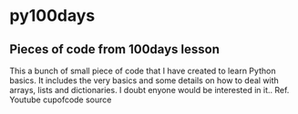 # py100days
## Pieces of code from 100days lesson 
This a bunch of small piece of code that I have created to learn Python basics. It includes the very basics and some details on how to deal with arrays, lists and dictionaries. I doubt enyone would be interested in it..
Ref. Youtube cupofcode source
